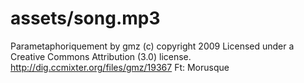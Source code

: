 # assets/song.mp3
Parametaphoriquement by gmz (c) copyright 2009 Licensed under a Creative Commons Attribution (3.0) license. http://dig.ccmixter.org/files/gmz/19367 Ft: Morusque
